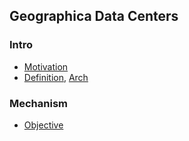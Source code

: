## Geographica Data Centers


### Intro
- [Motivation](./file/examples.md)
- [Definition](), [Arch](./file/arch.md)



### Mechanism
- [Objective](./file/scheduleObj.md)








